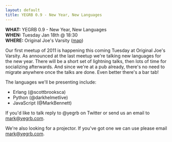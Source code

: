 ```yaml
---
layout: default
title: YEGRB 0.9 - New Year, New Languages
---
```


**WHAT:** YEGRB 0.9 - New Year, New Languages  
**WHEN:** Tuesday Jan 18th @ 18:30  
**WHERE:** Original Joe's Varsity ([map](http://goo.gl/maps/i9dT))  

Our first meetup of 2011 is happening this coming Tuesday at Original Joe's Varsity.  As announced at the last meetup we're talking new languages for the new year.  There will be a short set of lightning talks, then lots of time for socializing afterwards.  And since we're at a pub already, there's no need to migrate anywhere once the talks are done.  Even better there's a bar tab!

The languages we'll be presenting include:

 * Erlang (@scottbrooksca)
 * Python (@darkhelmetlive)
 * JavaScript (@MarkBennett)

If you'd like to talk reply to @yegrb on Twitter or send us an email to mark@yegrb.com.

We're also looking for a projector.  If you've got one we can use please email mark@yegrb.com.
